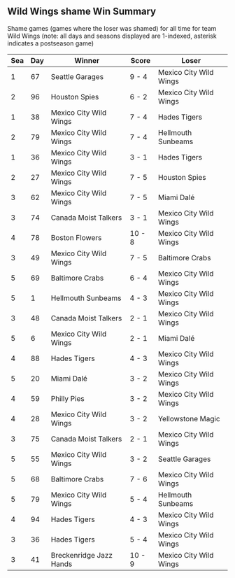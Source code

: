 ## Wild Wings shame Win Summary



Shame games (games where the loser was shamed) for all time for team Wild Wings (note: all days and seasons displayed are 1-indexed, asterisk indicates a postseason game)


| Sea | Day | Winner | Score | Loser | 
| ------ |------ |------ |------ |------ |
| 1 | 67 | Seattle Garages | 9 - 4 | Mexico City Wild Wings | 
| 2 | 96 | Houston Spies | 6 - 2 | Mexico City Wild Wings | 
| 1 | 38 | Mexico City Wild Wings | 7 - 4 | Hades Tigers | 
| 2 | 79 | Mexico City Wild Wings | 7 - 4 | Hellmouth Sunbeams | 
| 1 | 36 | Mexico City Wild Wings | 3 - 1 | Hades Tigers | 
| 2 | 27 | Mexico City Wild Wings | 7 - 5 | Houston Spies | 
| 3 | 62 | Mexico City Wild Wings | 7 - 5 | Miami Dalé | 
| 3 | 74 | Canada Moist Talkers | 3 - 1 | Mexico City Wild Wings | 
| 4 | 78 | Boston Flowers | 10 - 8 | Mexico City Wild Wings | 
| 3 | 49 | Mexico City Wild Wings | 7 - 5 | Baltimore Crabs | 
| 5 | 69 | Baltimore Crabs | 6 - 4 | Mexico City Wild Wings | 
| 5 | 1 | Hellmouth Sunbeams | 4 - 3 | Mexico City Wild Wings | 
| 3 | 48 | Canada Moist Talkers | 2 - 1 | Mexico City Wild Wings | 
| 5 | 6 | Mexico City Wild Wings | 2 - 1 | Miami Dalé | 
| 4 | 88 | Hades Tigers | 4 - 3 | Mexico City Wild Wings | 
| 5 | 20 | Miami Dalé | 3 - 2 | Mexico City Wild Wings | 
| 4 | 59 | Philly Pies | 3 - 2 | Mexico City Wild Wings | 
| 4 | 28 | Mexico City Wild Wings | 3 - 2 | Yellowstone Magic | 
| 3 | 75 | Canada Moist Talkers | 2 - 1 | Mexico City Wild Wings | 
| 5 | 55 | Mexico City Wild Wings | 3 - 2 | Seattle Garages | 
| 5 | 68 | Baltimore Crabs | 7 - 6 | Mexico City Wild Wings | 
| 5 | 79 | Mexico City Wild Wings | 5 - 4 | Hellmouth Sunbeams | 
| 4 | 94 | Hades Tigers | 4 - 3 | Mexico City Wild Wings | 
| 3 | 36 | Hades Tigers | 5 - 4 | Mexico City Wild Wings | 
| 3 | 41 | Breckenridge Jazz Hands | 10 - 9 | Mexico City Wild Wings | 



